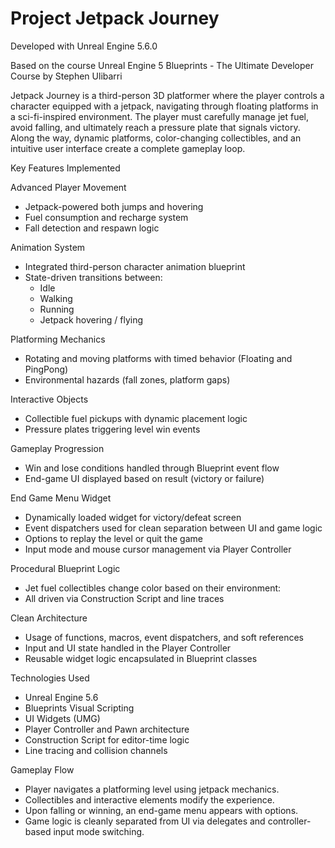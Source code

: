 # Project Jetpack Journey

Developed with Unreal Engine 5.6.0

Based on the course Unreal Engine 5 Blueprints - The Ultimate Developer Course by Stephen Ulibarri  

Jetpack Journey is a third-person 3D platformer where the player controls a character equipped with a jetpack, navigating through floating platforms in a sci-fi-inspired environment. The player must carefully manage jet fuel, avoid falling, and ultimately reach a pressure plate that signals victory. Along the way, dynamic platforms, color-changing collectibles, and an intuitive user interface create a complete gameplay loop.  

Key Features Implemented  
  
Advanced Player Movement
* Jetpack-powered both jumps and hovering
* Fuel consumption and recharge system
* Fall detection and respawn logic

Animation System  
* Integrated third-person character animation blueprint
* State-driven transitions between:  
  * Idle  
  * Walking  
  * Running  
  * Jetpack hovering / flying  

Platforming Mechanics
* Rotating and moving platforms with timed behavior (Floating and PingPong)
* Environmental hazards (fall zones, platform gaps)

Interactive Objects  
* Collectible fuel pickups with dynamic placement logic
* Pressure plates triggering level win events

Gameplay Progression  
* Win and lose conditions handled through Blueprint event flow  
* End-game UI displayed based on result (victory or failure)  

End Game Menu Widget  
* Dynamically loaded widget for victory/defeat screen
* Event dispatchers used for clean separation between UI and game logic
* Options to replay the level or quit the game
* Input mode and mouse cursor management via Player Controller

Procedural Blueprint Logic  
* Jet fuel collectibles change color based on their environment:
* All driven via Construction Script and line traces

Clean Architecture  
* Usage of functions, macros, event dispatchers, and soft references
* Input and UI state handled in the Player Controller
* Reusable widget logic encapsulated in Blueprint classes

Technologies Used  
* Unreal Engine 5.6
* Blueprints Visual Scripting
* UI Widgets (UMG)
* Player Controller and Pawn architecture
* Construction Script for editor-time logic
* Line tracing and collision channels

Gameplay Flow  
* Player navigates a platforming level using jetpack mechanics.
* Collectibles and interactive elements modify the experience.
* Upon falling or winning, an end-game menu appears with options.
* Game logic is cleanly separated from UI via delegates and controller-based input mode switching.
